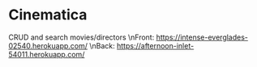 # Cinematica
CRUD and search movies/directors
\nFront: https://intense-everglades-02540.herokuapp.com/
\nBack: https://afternoon-inlet-54011.herokuapp.com/
